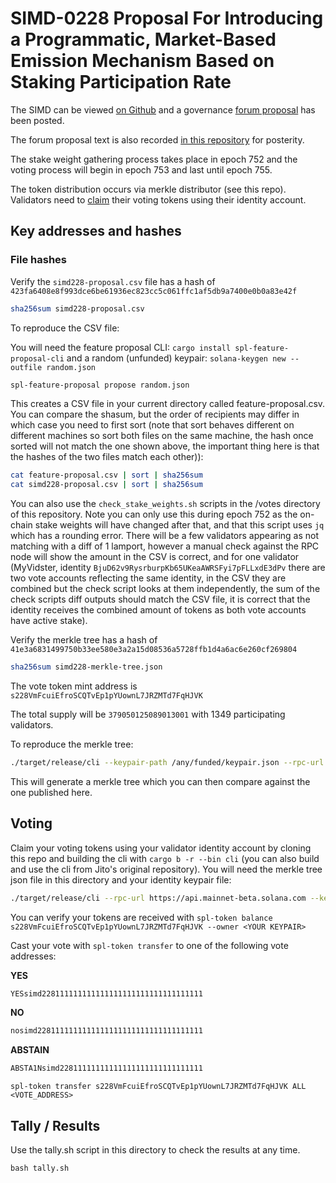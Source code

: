 # SIMD-0228 Proposal For Introducing a Programmatic, Market-Based Emission Mechanism Based on Staking Participation Rate

The SIMD can be viewed [on Github](https://github.com/solana-foundation/solana-improvement-documents/blob/0ff66abbade06e6e57f28a958f842bea10cbdb38/proposals/0228-market-based-emission-mechanism.md) and a governance [forum proposal](https://forum.solana.com/t/proposal-for-introducing-a-programmatic-market-based-emission-mechanism-based-on-staking-participation-rate/3294) has been posted.

The forum proposal text is also recorded [in this repository](https://github.com/laine-sa/solgov-distributor/blob/master/votes/simd0228/PROPOSAL.md) for posterity.

The stake weight gathering process takes place in epoch 752 and the voting process will begin in epoch 753 and last until epoch 755.

The token distribution occurs via merkle distributor (see this repo). Validators need to [claim](https://github.com/laine-sa/solgov-distributor) their voting tokens using their identity account.

## Key addresses and hashes

### File hashes

Verify the `simd228-proposal.csv` file has a hash of `423fa6408e8f993dce6be61936ec823cc5c061ffc1af5db9a7400e0b0a83e42f`

```bash
sha256sum simd228-proposal.csv
```

To reproduce the CSV file:

You will need the feature proposal CLI: `cargo install spl-feature-proposal-cli`
and a random (unfunded) keypair: `solana-keygen new --outfile random.json`

```bash
spl-feature-proposal propose random.json
```

This creates a CSV file in your current directory called feature-proposal.csv. You can compare the shasum, but the order of recipients may differ in which case you need to first sort (note that sort behaves different on different machines so sort both files on the same machine, the hash once sorted will not match the one shown above, the important thing here is that the hashes of the two files match each other)):

```bash
cat feature-proposal.csv | sort | sha256sum
cat simd228-proposal.csv | sort | sha256sum
```

You can also use the `check_stake_weights.sh` scripts in the /votes directory of this repository. Note you can only use this during epoch 752 as the on-chain stake weights will have changed after that, and that this script uses `jq` which has a rounding error. There will be a few validators appearing as not matching with a diff of 1 lamport, however a manual check against the RPC node will show the amount in the CSV is correct, and for one validator (MyVidster, identity `BjuD62v9RysrburpKb65UKeaAWRSFyi7pFLLxdE3dPv` there are two vote accounts reflecting the same identity, in the CSV they are combined but the check script looks at them independently, the sum of the check scripts diff outputs should match the CSV file, it is correct that the identity receives the combined amount of tokens as both vote accounts have active stake).

Verify the merkle tree has a hash of `41e3a6831499750b33ee580e3a2a15d08536a5728ffb1d4a6ac6e260cf269804`

```bash
sha256sum simd228-merkle-tree.json
```

The vote token mint address is `s228VmFcuiEfroSCQTvEp1pYUownL7JRZMTd7FqHJVK`

The total supply will be `379050125089013001` with 1349 participating validators.

To reproduce the merkle tree:

```bash
./target/release/cli --keypair-path /any/funded/keypair.json --rpc-url https://api.mainnet-beta.solana.com --mint s228VmFcuiEfroSCQTvEp1pYUownL7JRZMTd7FqHJVK create-merkle-tree --csv-path ./votes/simd0228/simd228-proposal.csv --merkle-tree-path simd-0228-merkle-tree-to-verify.json
```

This will generate a merkle tree which you can then compare against the one published here.

## Voting

Claim your voting tokens using your validator identity account by cloning this repo and building the cli with `cargo b -r --bin cli` (you can also build and use the cli from Jito's original repository). You will need the merkle tree json file in this directory and your identity keypair file:

```bash
./target/release/cli --rpc-url https://api.mainnet-beta.solana.com --keypair-path <YOUR KEYPAIR> --airdrop-version 0 --mint s228VmFcuiEfroSCQTvEp1pYUownL7JRZMTd7FqHJVK --program-id mERKcfxMC5SqJn4Ld4BUris3WKZZ1ojjWJ3A3J5CKxv claim --merkle-tree-path ./votes/simd0228/simd228-merkle-tree.json
```

You can verify your tokens are received with `spl-token balance s228VmFcuiEfroSCQTvEp1pYUownL7JRZMTd7FqHJVK --owner <YOUR KEYPAIR>`

Cast your vote with `spl-token transfer` to one of the following vote addresses:

**YES**
```bash
YESsimd228111111111111111111111111111111111
```

**NO**
```bash
nosimd2281111111111111111111111111111111111
```

**ABSTAIN**
```bash
ABSTA1Nsimd22811111111111111111111111111111
```

`spl-token transfer s228VmFcuiEfroSCQTvEp1pYUownL7JRZMTd7FqHJVK ALL <VOTE_ADDRESS>`

## Tally / Results
Use the tally.sh script in this directory to check the results at any time.

`bash tally.sh`
